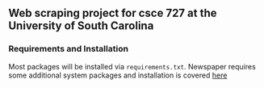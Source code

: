 ## Web scraping project for csce 727 at the University of South Carolina



### Requirements and Installation
Most packages will be installed via `requirements.txt`. Newspaper requires some additional system packages and installation is covered [here](http://newspaper.readthedocs.io/en/latest/user_guide/install.html)
